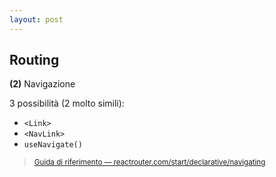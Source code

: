 ```yaml
---
layout: post
---
```


## Routing

**(2)** Navigazione

3 possibilità (2 molto simili):
- `<Link>`
- `<NavLink>`
- `useNavigate()`

> <small>
>    <a href="https://reactrouter.com/start/declarative/navigating">Guida di riferimento — reactrouter.com/start/declarative/navigating</a>
> <small>